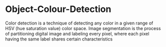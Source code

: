 # Object-Colour-Detection
Color detection is a technique of detecting any color in a given range of HSV (hue saturation value) color space. Image segmentation is the process of partitioning digital image and labeling every pixel, where each pixel having the same label shares certain characteristics
